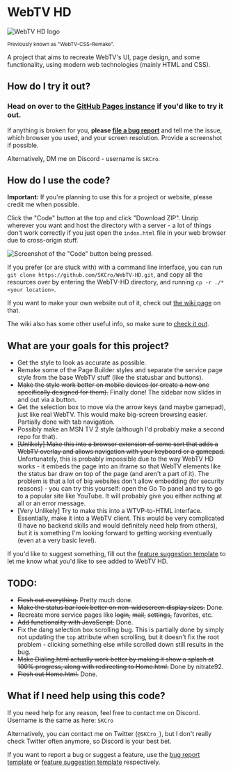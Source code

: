 # WebTV HD
![WebTV HD logo](https://skcro.github.io/WebTV-HD/Logo.svg)

<sub>Previously known as "WebTV-CSS-Remake".</sub>

A project that aims to recreate WebTV's UI, page design, and some functionality, using modern web technologies (mainly HTML and CSS).

## How do I try it out?
### Head on over to the **[GitHub Pages instance](https://SKCro.github.io/WebTV-HD/)** if you'd like to try it out.

If anything is broken for you, **please [file a bug report](https://github.com/SKCro/WebTV-HD/issues/new?assignees=&labels=bug&projects=&template=bug_report.md&title=%5BBug%5D+)** and tell me the issue, which browser you used, and your screen resolution. Provide a screenshot if possible.

Alternatively, DM me on Discord - username is `SKCro`.

## How do I use the code?
**Important:** If you're planning to use this for a project or website, please credit me when possible.
 
Click the "Code" button at the top and click "Download ZIP". Unzip wherever you want and host the directory with a server - a lot of things don't work correctly if you just open the `index.html` file in your web browser due to cross-origin stuff.
 
![Screenshot of the "Code" button being pressed.](https://i.imgur.com/bXnlbAJ.png)

If you prefer (or are stuck with) with a command line interface, you can run `git clone https://github.com/SKCro/WebTV-HD.git`, and copy all the resources over by entering the WebTV-HD directory, and running `cp -r ./* <your location>`.

If you want to make your own website out of it, check out [the wiki page](https://github.com/SKCro/WebTV-HD/wiki/Making-your-own-webpage) on that.

The wiki also has some other useful info, so make sure to [check it out](https://github.com/SKCro/WebTV-HD/wiki/).

## What are your goals for this project?
- Get the style to look as accurate as possible.
- Remake some of the Page Builder styles and separate the service page style from the base WebTV stuff (like the statusbar and buttons).
- ~~Make the style work better on mobile devices (or create a new one specifically designed for them).~~ Finally done! The sidebar now slides in and out via a button.
- Get the selection box to move via the arrow keys (and maybe gamepad), just like real WebTV. This would make big-screen browsing easier. Partially done with tab navigation.
- Possibly make an MSN TV 2 style (although I'd probably make a second repo for that).
- ~~\[Unlikely\] Make this into a browser extension of some sort that adds a WebTV overlay and allows navigation with your keyboard or a gamepad.~~ Unfortunately, this is probably impossible due to the way WebTV HD works - it embeds the page into an iframe so that WebTV elements like the status bar draw on top of the page (and aren't a part of it). The problem is that a lot of big websites don't allow embedding (for security reasons) - you can try this yourself: open the Go To panel and try to go to a popular site like YouTube. It will probably give you either nothing at all or an error message.
- \[Very Unlikely\] Try to make this into a WTVP-to-HTML interface. Essentially, make it into a WebTV client. This would be very complicated (I have no backend skills and would definitely need help from others), but it is something I'm looking forward to getting working eventually (even at a very basic level).

If you'd like to suggest something, fill out the [feature suggestion template](https://github.com/SKCro/WebTV-HD/issues/new?assignees=SKCro&labels=enhancement&projects=&template=feature-request.md&title=%5BRequest%5D+) to let me know what you'd like to see added to WebTV HD.

## TODO:
- ~~Flesh out everything.~~ Pretty much done.
- ~~Make the status bar look better on non-widescreen display sizes.~~ Done.
- Recreate more service pages like ~~login,~~ ~~mail,~~ ~~settings,~~ favorites, etc.
- ~~Add functionality with JavaScript.~~ Done.
- Fix the dang selection box scrolling bug. This is partially done by simply not updating the `top` attribute when scrolling, but it doesn't fix the root problem - clicking something else while scrolled down still results in the bug.
- ~~Make Dialing.html actually work better by making it show a splash at 100% progress, along with redirecting to Home.html.~~ Done by nitrate92.
- ~~Flesh out Home.html.~~ Done.

## What if I need help using this code?
If you need help for any reason, feel free to contact me on Discord. Username is the same as here: `SKCro`

Alternatively, you can contact me on Twitter (`@SKCro_`), but I don't really check Twitter often anymore, so Discord is your best bet.

If you want to report a bug or suggest a feature, use the [bug report template](https://github.com/SKCro/WebTV-HD/issues/new?assignees=&labels=bug&projects=&template=bug_report.md&title=%5BBug%5D+) or [feature suggestion template](https://github.com/SKCro/WebTV-HD/issues/new?assignees=SKCro&labels=enhancement&projects=&template=feature-request.md&title=%5BRequest%5D+) respectively.
